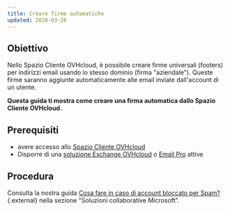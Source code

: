 ```yaml
---
title: Creare firme automatiche
updated: 2020-03-26
---
```




## Obiettivo

Nello Spazio Cliente OVHcloud, è possibile creare firme universali (footers) per indirizzi email usando lo stesso dominio (firma "aziendale"). Queste firme saranno aggiunte automaticamente alle email inviate dall'account di un utente.

**Questa guida ti mostra come creare una firma automatica dallo Spazio Cliente OVHcloud.**

## Prerequisiti

- avere accesso allo [Spazio Cliente OVHcloud](https://www.ovh.com/auth/?action=gotomanager&from=https://www.ovh.it/&ovhSubsidiary=it)
- Disporre di una [soluzione Exchange OVHcloud](https://www.ovhcloud.com/it/emails/hosted-exchange/) o [Email Pro](https://www.ovhcloud.com/it/emails/email-pro/) attive 

## Procedura

Consulta la nostra guida [Cosa fare in caso di account bloccato per Spam?](/pages/web_cloud/email_and_collaborative_solutions/troubleshooting/locked_for_spam){.external} nella sezione "Soluzioni collaborative Microsoft".